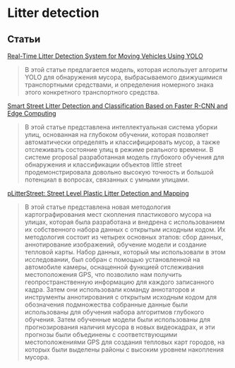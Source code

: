 # Litter detection

## Статьи

[Real-Time Litter Detection System for Moving Vehicles Using YOLO](https://ieeexplore.ieee.org/document/9716512)

> В этой статье предлагается модель, которая использует алгоритм YOLO для обнаружения мусора, выбрасываемого движущимися транспортными средствами, и определения номерного знака этого конкретного транспортного средства.

[Smart Street Litter Detection and Classification Based on Faster R-CNN and Edge Computing](https://www.researchgate.net/publication/341182644_Smart_Street_Litter_Detection_and_Classification_Based_on_Faster_R-CNN_and_Edge_Computing)

> В этой статье представлена интеллектуальная система уборки улиц, основанная на глубоком обучении, которая позволяет автоматически определять и классифицировать мусор, а также отслеживать состояние улиц в режиме реального времени. В системе proposal разработанная модель глубокого обучения для обнаружения и классификации объектов little street продемонстрировала довольно высокую точность и большой потенциал в вопросах, связанных с умными улицами.

[pLitterStreet: Street Level Plastic Litter Detection and Mapping](https://arxiv.org/pdf/2401.14719)

> В этой статье представлена новая методология картографирования мест скопления пластикового мусора на улицах, которая была разработана и внедрена с использованием их собственного набора данных с открытым исходным кодом. Их методология состоит из четырех основных этапов: сбор данных, аннотирование изображений, обучение модели и создание тепловой карты. Набор данных, который мы использовали в этом исследовании, был собран с помощью установленной на автомобиле камеры, оснащенной функцией отслеживания местоположения GPS, что позволило нам получить геопространственную информацию для каждого записанного кадра. Затем они использовали команду аннотаторов и инструменты аннотирования с открытым исходным кодом для обозначения подмножества собранные данные были использованы для обучения набора алгоритмов глубокого обучения. Затем обученные модели были использованы для прогнозирования наличия мусора в новых видеокадрах, и эти прогнозы были объединены с соответствующими местоположениями GPS для создания тепловых карт городов, на которых были выделены районы с высоким уровнем накопления мусора.
